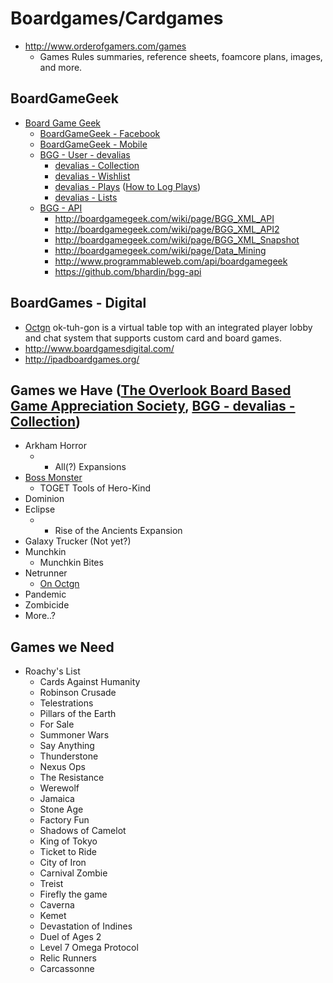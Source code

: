 # Boardgames/Cardgames

* http://www.orderofgamers.com/games
  * Games Rules summaries, reference sheets, foamcore plans, images, and more.

## BoardGameGeek

* [Board Game Geek](http://boardgamegeek.com/)
  * [BoardGameGeek - Facebook](https://www.facebook.com/BoardGameGeek)
  * [BoardGameGeek - Mobile](http://boardgamegeek.com/wiki/page/BGG_Mobile)
  * [BGG - User - devalias](http://boardgamegeek.com/user/devalias)
    * [devalias - Collection](http://boardgamegeek.com/collection/user/devalias)
    * [devalias - Wishlist](http://boardgamegeek.com/wishlist/devalias)
    * [devalias - Plays](http://boardgamegeek.com/plays/bymonth/user/devalias/subtype/boardgame) ([How to Log Plays](http://boardgamegeek.com/wiki/page/plays))
    * [devalias - Lists](http://boardgamegeek.com/geeklist/lists/user/devalias)
  * [BGG - API]()
    * http://boardgamegeek.com/wiki/page/BGG_XML_API
    * http://boardgamegeek.com/wiki/page/BGG_XML_API2
    * http://boardgamegeek.com/wiki/page/BGG_XML_Snapshot
    * http://boardgamegeek.com/wiki/page/Data_Mining
    * http://www.programmableweb.com/api/boardgamegeek
    * https://github.com/bhardin/bgg-api

## BoardGames - Digital

* [Octgn](http://octgn.net/) ok-tuh-gon is a virtual table top with an integrated player lobby and chat system that supports custom card and board games.
* http://www.boardgamesdigital.com/
* http://ipadboardgames.org/

## Games we Have ([The Overlook Board Based Game Appreciation Society﻿](https://www.facebook.com/groups/393153110828155/), [BGG - devalias - Collection](http://boardgamegeek.com/collection/user/devalias))

* Arkham Horror
  * + All(?) Expansions
* [Boss Monster](http://brotherwisegames.com/)
  * TOGET Tools of Hero-Kind
* Dominion
* Eclipse
  * + Rise of the Ancients Expansion
* Galaxy Trucker (Not yet?)
* Munchkin
  * Munchkin Bites
* Netrunner
  * [On Octgn](http://octgn.gamersjudgement.com/wordpress/anr/)
* Pandemic
* Zombicide
* More..?

## Games we Need

* Roachy's List
  * Cards Against Humanity
  * Robinson Crusade
  * Telestrations
  * Pillars of the Earth
  * For Sale
  * Summoner Wars
  * Say Anything
  * Thunderstone
  * Nexus Ops
  * The Resistance
  * Werewolf
  * Jamaica
  * Stone Age
  * Factory Fun
  * Shadows of Camelot
  * King of Tokyo
  * Ticket to Ride
  * City of Iron
  * Carnival Zombie
  * Treist
  * Firefly the game
  * Caverna
  * Kemet
  * Devastation of Indines
  * Duel of Ages 2
  * Level 7 Omega Protocol
  * Relic Runners
  * Carcassonne
